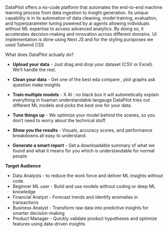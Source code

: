   DataPilot offers a no-code platform that automates the end-to-end machine learning process from data ingestion to insight generation. Its unique capability is in its automation of data cleaning, model training, evaluation, and hyperparameter tuning powered by ai agents  allowing individuals without ML expertise to access advanced analytics. By doing so, it accelerates decision-making and innovation across different domains. 
  UI implementation is done using Next JS and for the styling puroposes we used Tailwind CSS
  
  What does DataPilot actually do?
- **Upload your data** - Just drag and drop your dataset (CSV or Excel). We’ll handle the rest.
    
- **Clean your data** -  Get one of the best eda compare , plot graphs ask question make insights 
    
- **Train multiple models** - X AI : no black box it will autometically explain everything in huaman understandable langauge
    DataPilot tries out different ML models and picks the best one for your data.
    
- **Tune things up** - We optimize your model behind the scenes, so you don’t need to worry about the technical stuff.
    
- **Show you the results** - Visuals, accuracy scores, and performance breakdowns all easy to understand.
    
- **Generate a smart report** - Get a downloadable summary of what we found and what it means for you which is understandable for normal people

**Target Audience**
- Data Analysts - to reduce the work force and deliver ML insights without code.
- Beginner ML user - Build and use models without coding or deep ML knowledge
- Financial Analyst - Forecast trends and identify anomalies in transactions
- Business Analyst - Transform raw data into predictive insights for smarter decision-making
- Product Manager - Quickly validate product hypotheses and optimize features using data-driven insights
